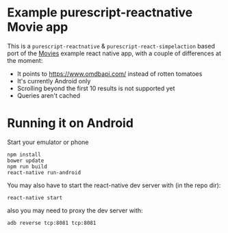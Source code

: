 # Example purescript-reactnative Movie app

This is a `purescript-reactnative` & `purescript-react-simpelaction` based port of the [Movies](https://github.com/facebook/react-native/tree/master/Examples/Movies) example react native app, with a couple of differences at the moment:

- It points to https://www.omdbapi.com/ instead of rotten tomatoes
- It's currently Android only
- Scrolling beyond the first 10 results is not supported yet
- Queries aren't cached

# Running it on Android

Start your emulator or phone

```
npm install
bower update
npm run build
react-native run-android
```

You may also have to start the react-native dev server with (in the repo dir):

```
react-native start
```

also you may need to proxy the dev server with:

```
adb reverse tcp:8081 tcp:8081
```
